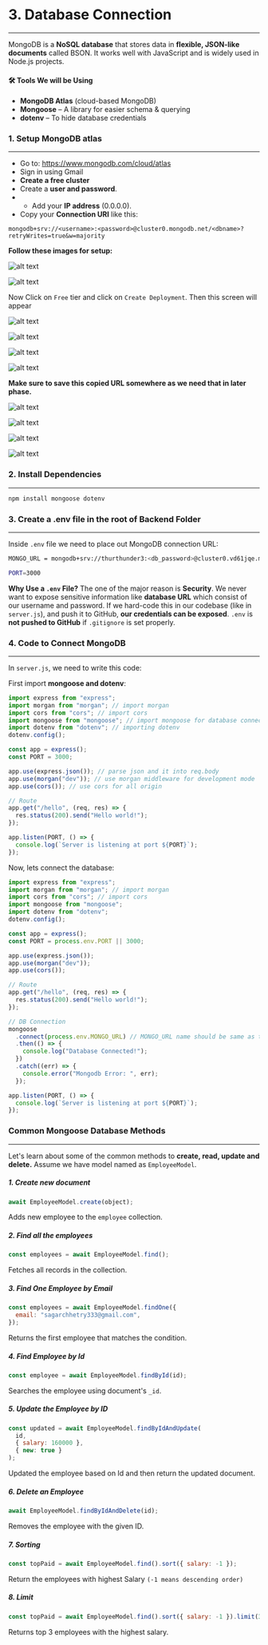 # 3. Database Connection

---

MongoDB is a **NoSQL database** that stores data in **flexible, JSON-like documents** called BSON. It works well with JavaScript and is widely used in Node.js projects.

#### 🛠️ Tools We will be Using

- **MongoDB Atlas** (cloud-based MongoDB)
- **Mongoose** – A library for easier schema & querying
- **dotenv** – To hide database credentials

### 1. Setup MongoDB atlas

---

- Go to: https://www.mongodb.com/cloud/atlas
- Sign in using Gmail
- **Create a free cluster**
- Create a **user and password**.
- - Add your **IP address** (0.0.0.0).
- Copy your **Connection URI** like this:

```url
mongodb+srv://<username>:<password>@cluster0.mongodb.net/<dbname>?retryWrites=true&w=majority
```

**Follow these images for setup:**

![alt text](images/image-0.png)

![alt text](images/image-1.png)

Now Click on `Free` tier and click on `Create Deployment`. Then this screen will appear

![alt text](images/image-2.png)

![alt text](images/image-3.png)

![alt text](images/image-4.png)

![alt text](images/image-5.png)

**Make sure to save this copied URL somewhere as we need that in later phase.**

![alt text](images/image-6.png)

![alt text](images/image-7.png)

![alt text](images/image-8.png)

![alt text](images/image-9.png)

### 2. Install Dependencies

---

```bash
npm install mongoose dotenv
```

### 3. Create a .env file in the root of Backend Folder

---

Inside `.env` file we need to place out MongoDB connection URL:

```bash
MONGO_URL = mongodb+srv://thurthunder3:<db_password>@cluster0.vd61jqe.mongodb.net/?retryWrites=true&w=majority&appName=Cluster0

PORT=3000
```

**Why Use a `.env` File?**
The one of the major reason is **Security**. We never want to expose sensitive information like **database URL** which consist of our username and password. If we hard-code this in our codebase (like in `server.js`), and push it to GitHub, **our credentials can be exposed**. `.env` is **not pushed to GitHub** if `.gitignore` is set properly.

### 4. Code to Connect MongoDB

---

In `server.js`, we need to write this code:

First import **mongoose and dotenv**:

```js
import express from "express";
import morgan from "morgan"; // import morgan
import cors from "cors"; // import cors
import mongoose from "mongoose"; // import mongoose for database connection
import dotenv from "dotenv"; // importing dotenv
dotenv.config();

const app = express();
const PORT = 3000;

app.use(express.json()); // parse json and it into req.body
app.use(morgan("dev")); // use morgan middleware for development mode
app.use(cors()); // use cors for all origin

// Route
app.get("/hello", (req, res) => {
  res.status(200).send("Hello world!");
});

app.listen(PORT, () => {
  console.log(`Server is listening at port ${PORT}`);
});
```

Now, lets connect the database:

```js
import express from "express";
import morgan from "morgan"; // import morgan
import cors from "cors"; // import cors
import mongoose from "mongoose";
import dotenv from "dotenv";
dotenv.config();

const app = express();
const PORT = process.env.PORT || 3000;

app.use(express.json());
app.use(morgan("dev"));
app.use(cors());

// Route
app.get("/hello", (req, res) => {
  res.status(200).send("Hello world!");
});

// DB Connection
mongoose
  .connect(process.env.MONGO_URL) // MONGO_URL name should be same as that in .env
  .then(() => {
    console.log("Database Connected!");
  })
  .catch((err) => {
    console.error("Mongodb Error: ", err);
  });

app.listen(PORT, () => {
  console.log(`Server is listening at port ${PORT}`);
});
```

### Common Mongoose Database Methods

---

Let's learn about some of the common methods to **create, read, update and delete.** Assume we have model named as `EmployeeModel`.

##### 1. Create new document

```js
await EmployeeModel.create(object);
```

Adds new employee to the `employee` collection.

##### 2. Find all the employees

```js
const employees = await EmployeeModel.find();
```

Fetches all records in the collection.

##### 3. Find One Employee by Email

```js
const employees = await EmployeeModel.findOne({
  email: "sagarchhetry333@gmail.com",
});
```

Returns the first employee that matches the condition.

##### 4. Find Employee by Id

```js
const employee = await EmployeeModel.findById(id);
```

Searches the employee using document's `_id`.

##### 5. Update the Employee by ID

```js
const updated = await EmployeeModel.findByIdAndUpdate(
  id,
  { salary: 160000 },
  { new: true }
);
```

Updated the employee based on Id and then return the updated document.

##### 6. Delete an Employee

```js
await EmployeeModel.findByIdAndDelete(id);
```

Removes the employee with the given ID.

##### 7. Sorting

```js
const topPaid = await EmployeeModel.find().sort({ salary: -1 });
```

Return the employees with highest Salary `(-1 means descending order)`

##### 8. Limit

```js
const topPaid = await EmployeeModel.find().sort({ salary: -1 }).limit(3);
```

Returns top 3 employees with the highest salary.
